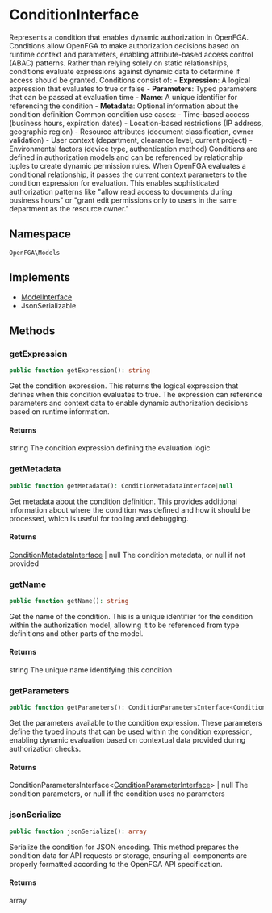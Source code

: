 # ConditionInterface

Represents a condition that enables dynamic authorization in OpenFGA. Conditions allow OpenFGA to make authorization decisions based on runtime context and parameters, enabling attribute-based access control (ABAC) patterns. Rather than relying solely on static relationships, conditions evaluate expressions against dynamic data to determine if access should be granted. Conditions consist of: - **Expression**: A logical expression that evaluates to true or false - **Parameters**: Typed parameters that can be passed at evaluation time - **Name**: A unique identifier for referencing the condition - **Metadata**: Optional information about the condition definition Common condition use cases: - Time-based access (business hours, expiration dates) - Location-based restrictions (IP address, geographic region) - Resource attributes (document classification, owner validation) - User context (department, clearance level, current project) - Environmental factors (device type, authentication method) Conditions are defined in authorization models and can be referenced by relationship tuples to create dynamic permission rules. When OpenFGA evaluates a conditional relationship, it passes the current context parameters to the condition expression for evaluation. This enables sophisticated authorization patterns like &quot;allow read access to documents during business hours&quot; or &quot;grant edit permissions only to users in the same department as the resource owner.&quot;

## Namespace
`OpenFGA\Models`

## Implements
* [ModelInterface](Models/ModelInterface.md)
* JsonSerializable



## Methods
### getExpression


```php
public function getExpression(): string
```

Get the condition expression. This returns the logical expression that defines when this condition evaluates to true. The expression can reference parameters and context data to enable dynamic authorization decisions based on runtime information.


#### Returns
string
 The condition expression defining the evaluation logic

### getMetadata


```php
public function getMetadata(): ConditionMetadataInterface|null
```

Get metadata about the condition definition. This provides additional information about where the condition was defined and how it should be processed, which is useful for tooling and debugging.


#### Returns
[ConditionMetadataInterface](Models/ConditionMetadataInterface.md) | null
 The condition metadata, or null if not provided

### getName


```php
public function getName(): string
```

Get the name of the condition. This is a unique identifier for the condition within the authorization model, allowing it to be referenced from type definitions and other parts of the model.


#### Returns
string
 The unique name identifying this condition

### getParameters


```php
public function getParameters(): ConditionParametersInterface<ConditionParameterInterface>|null
```

Get the parameters available to the condition expression. These parameters define the typed inputs that can be used within the condition expression, enabling dynamic evaluation based on contextual data provided during authorization checks.


#### Returns
ConditionParametersInterface&lt;[ConditionParameterInterface](Models/ConditionParameterInterface.md)&gt; | null
 The condition parameters, or null if the condition uses no parameters

### jsonSerialize


```php
public function jsonSerialize(): array
```

Serialize the condition for JSON encoding. This method prepares the condition data for API requests or storage, ensuring all components are properly formatted according to the OpenFGA API specification.


#### Returns
array

